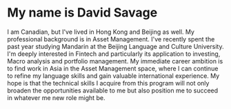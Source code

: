 # My name is David Savage

I am Canadian, but I've lived in Hong Kong and Beijing as well. My professional background is in Asset Management.
I've recently spent the past year studying Mandarin at the Beijing Language and Culture University. 
I'm deeply interested in Fintech and particularly its application to investing, Macro analysis and portfolio management.
My immediate career ambition is to find work in Asia in the Asset Management space, where I can continue to refine my language skills and gain valuable international experience.
My hope is that the technical skills I acquire from this program will not only broaden the opportunities available to me but also position me to succeed in whatever me new role might be.